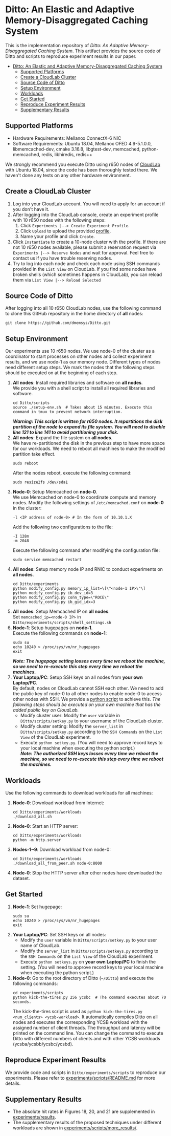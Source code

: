 # Ditto: An Elastic and Adaptive Memory-Disaggregated Caching System
This is the implementation repository of *Ditto: An Adaptive Memory-Disaggregated Caching System*. This artifact provides the source code of Ditto and scripts to reproduce experiment results in our paper.

- [Ditto: An Elastic and Adaptive Memory-Disaggregated Caching System](#ditto-an-elastic-and-adaptive-memory-disaggregated-caching-system)
  - [Supported Platforms](#supported-platforms)
  - [Create a CloudLab Cluster](#create-a-cloudlab-cluster)
  - [Source Code of Ditto](#source-code-of-ditto)
  - [Setup Environment](#setup-environment)
  - [Workloads](#workloads)
  - [Get Started](#get-started)
  - [Reproduce Experiment Results](#reproduce-experiment-results)
  - [Supplementary Results](#supplementary-results)

## Supported Platforms
- Hardware Requirements: Mellanox ConnectX-6 NIC
- Software Requirements: Ubuntu 18.04, Mellanox OFED 4.9-5.1.0.0, libmemcached-dev, cmake 3.16.8, libgtest-dev, memcached, python-memcached, redis, libhiredis, redis++

We strongly recommend you execute Ditto using r650 nodes of [CloudLab](https://cloudlab.us) with Ubuntu 18.04, since the code has been thoroughly tested there. We haven't done any tests on any other hardware environment. 

## Create a CloudLab Cluster
1. Log into your CloudLab account. You will need to apply for an account if you don't have it.
2. After logging into the CloudLab console, create an experiment profile with 10 r650 nodes with the following steps:
   1. Click `Experiments |--> Create Experiment Profile`. 
   2. Click `Upload` to upload the provided [profile](scripts/cloudlab-profile.xml). 
   3. Name your profile and click `Create`.
3. Click `Instantiate` to create a 10-node cluster with the profile. If there are not 10 r650 nodes available, please submit a reservation request via `Experiments |--> Reserve Nodes` and wait for approval. Feel free to contact us if you have trouble reserving nodes.
4. Try to log into each node and check each node using SSH commands provided in the `List View` on CloudLab. If you find some nodes have broken shells (which sometimes happens in CloudLab), you can reload them via `List View |--> Reload Selected`

## Source Code of Ditto
After logging into all 10 r650 CloudLab nodes, use the following command to clone this GitHub repository in the home directory of **all** nodes:

```
git clone https://github.com/dmemsys/Ditto.git
```

## Setup Environment
Our experiments use 10 r650 nodes. We use node-0 of the cluster as a coordinator to start processes on other nodes and collect experiment results, and we use node-1 as our memory node. Different types of nodes need different setup steps. We mark the nodes that the following steps should be executed on at the beginning of each step.
1. **All nodes**: Install required libraries and software on **all nodes**.  
    We provide you with a shell script to install all required libraries and software.  
    ```shell
    cd Ditto/scripts
    source ./setup-env.sh  # Takes about 15 minutes. Execute this command in tmux to prevent network interruption.
    ```
    ***Warning: This script is written for r650 nodes. It repartitions the disk partition of the node to expand its file system. You will need to disable line 121 to line 141 to avoid partitioning your disk.***
2. **All nodes**: Expand the file system on **all nodes**.  
    We have re-partitioned the disk in the previous step to have more space for our workloads. We need to reboot all machines to make the modified partition take effect.
    ```shell
    sudo reboot
    ```  
    After the nodes reboot, execute the following command:
    ```shell
    sudo resize2fs /dev/sda1
    ```
3. **Node-0**: Setup Memcached on **node-0**.  
    We use Memcached on node-0 to coordinate compute and memory nodes. Modify the following settings of `/etc/memcached.conf` on **node-0** in the cluster:
    ```shell
    -l <IP address of node-0> # In the form of 10.10.1.X
    ```  
    Add the following two configurations to the file:
    ```shell
    -I 128m
    -m 2048
    ```
    Execute the following command after modifying the configuration file:
    ```
    sudo service memcached restart
    ```
4. **All nodes**: Setup memory node IP and RNIC to conduct experiments on **all nodes**.
    ```shell
    cd Ditto/experiments
    python modify_config.py memory_ip_list=\[\"<node-1 IP>\"\]
    python modify_config.py ib_dev_id=3
    python modify_config.py conn_type=\"ROCE\"
    python modify_config.py ib_gid_idx=3
    ```
5. **All nodes**: Setup Memcached IP on **all nodes**.  
    Set `memcached_ip=<node-0 IP>` in `Ditto/experiments/scripts/shell_settings.sh`
6. **Node-1**: Setup hugepages on **node-1**.  
    Execute the following commands on **node-1**:
    ```shell
    sudo su
    echo 10240 > /proc/sys/vm/nr_hugepages
    exit
    ```
    ***Note: The hugepage setting losses every time we reboot the machine, so we need to re-execute this step every time we reboot the machines.***
7. **Your Laptop/PC**: Setup SSH keys on all nodes from **your own Laptop/PC**.  
    By default, nodes on CloudLab cannot SSH each other. We need to add the public key of node-0 to all other nodes to enable node-0 to access other nodes with SSH. We provide a [python script](scripts/setkey.py) to achieve this. *The following steps should be executed on your own machine that has the added public key on CloudLab.*
    - Modify cluster user: Modify the `user` variable in `Ditto/scripts/setkey.py` to your username of the CloudLab cluster.
    - Modify cluster setting: Modify the `server_list` in `Ditto/scripts/setkey.py` according to the `SSH Commands` on the `List View` of the CloudLab experiment.
    - Execute `python setkey.py`. (You will need to approve record keys to your local machine when executing the python script.)  
    ***Note: The authorized SSH keys losses every time we reboot the machine, so we need to re-execute this step every time we reboot the machines.***

## Workloads
Use the following commands to download workloads for all machines:
1. **Node-0**: Download workload from Internet:
    ```shell
    cd Ditto/experiments/workloads
    ./download_all.sh
    ```
2. **Node-0**: Start an HTTP server:
    ```shell
    cd Ditto/experiments/workloads
    python -m http.server
    ```
3. **Nodes-1~9**: Download workload from node-0:
    ```shell
    cd Ditto/experiments/workloads
    ./download_all_from_peer.sh node-0:8000
    ```
4. **Node-0**: Stop the HTTP server after other nodes have downloaded the dataset.

## Get Started
1.  **Node-1**: Set hugepage:
    ```
    sudo su
    echo 10240 > /proc/sys/vm/nr_hugepages
    exit
    ```
2. **Your Laptop/PC**: Set SSH keys on all nodes:
     - Modify the `user` variable in `Ditto/scripts/setkey.py` to your user name of CloudLab. 
     - Modify the `server_list` in `Ditto/scripts/setkeys.py` according to the `SSH Commands` on the `List View` of the CloudLab experiment.
     - Execute `python setkeys.py` on **your own Laptop/PC** to finish the setting. (You will need to approve record keys to your local machine when executing the python script.)
3. **Node-0**: Go to the root directory of Ditto (`~/Ditto`) and execute the following commands:
    ```shell
    cd experiments/scripts
    python kick-the-tires.py 256 ycsbc  # The command executes about 70 seconds.
    ```
    The kick-the-tires script is used as `python kick-the-tires.py <num_clients> <ycsb-workload>`. It automatically compiles Ditto on all nodes and executes the corresponding YCSB workload with the assigned number of client threads. The throughput and latency will be printed on the command line. You can change the command to execute Ditto with different numbers of clients and with other YCSB workloads (ycsba/ycsbb/ycsbc/ycsbd).

## Reproduce Experiment Results
We provide code and scripts in `Ditto/experiments/scripts` to reproduce our experiments. Please refer to [experiments/scripts/README.md](./experiments/scripts/README.md) for more details.

## Supplementary Results
- The absolute hit rates in Figures 18, 20, and 21 are supplemented in [experiments/results](./experiments/results).
- The supplementary results of the proposed techniques under different workloads are shown in [experiments/scripts/more_results/](./experiments/scripts/more_results/).
